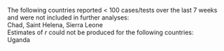 The following countries reported < 100 cases/tests over the last 7 weeks and were not included in further analyses:<br>Chad, Saint Helena, Sierra Leone
<br>
Estimates of *r* could not be produced for the following countries:<br>Uganda
<br>
